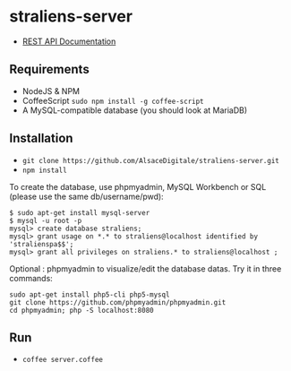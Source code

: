 # straliens-server

 - [REST API Documentation](https://github.com/AlsaceDigitale/straliens-server/wiki/Straliens-Server-REST-API)


## Requirements

 - NodeJS & NPM
 - CoffeeScript `sudo npm install -g coffee-script`
 - A MySQL-compatible database (you should look at MariaDB)

## Installation

 - `git clone https://github.com/AlsaceDigitale/straliens-server.git`
 - `npm install`

To create the database, use phpmyadmin, MySQL Workbench or SQL (please use the same db/username/pwd):
```
$ sudo apt-get install mysql-server
$ mysql -u root -p
mysql> create database straliens;
mysql> grant usage on *.* to straliens@localhost identified by 'stralienspa$$';
mysql> grant all privileges on straliens.* to straliens@localhost ;
```

Optional : phpmyadmin to visualize/edit the database datas. Try it in three commands:
```
sudo apt-get install php5-cli php5-mysql
git clone https://github.com/phpmyadmin/phpmyadmin.git
cd phpmyadmin; php -S localhost:8080
```

## Run

 - `coffee server.coffee`
